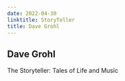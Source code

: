 ```yaml
---
date: 2022-04-30
linktitle: StoryTeller
title: Dave Grohl
---
```


## Dave Grohl

The Storyteller: Tales of Life and Music